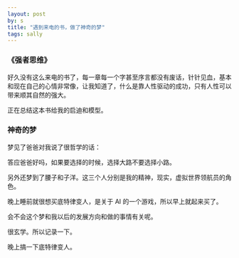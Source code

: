 ```yaml
---
layout: post
by: s
title: "遇到来电的书，做了神奇的梦"
tags: sally
---
```


### 《强者思维》

好久没有这么来电的书了，每一章每一个字甚至序言都没有废话，针针见血，基本和现在自己的心情非常像，让我知道了，什么是靠人性驱动的成功，只有人性可以带来顺其自然的强大。

正在总结这本书给我的启迪和模型。

### 神奇的梦

梦见了爸爸对我说了很哲学的话：

答应爸爸好吗，如果要选择的时候，选择大路不要选择小路。

另外还梦到了腰子和子洋。这三个人分别是我的精神，现实，虚拟世界领航员的角色。

晚上睡前就很想买底特律变人，是关于 AI 的一个游戏，所以早上就起来买了。

会不会这个梦和我以后的发展方向和做的事情有关呢。

很玄学。所以记录一下。

晚上搞一下底特律变人。
